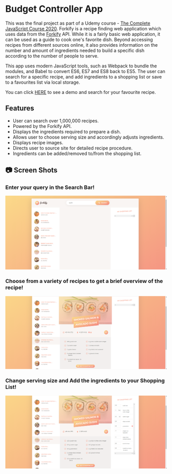 # Budget Controller App

This was the final project as part of a Udemy course - [The Complete JavaScript Course 2020](https://www.udemy.com/the-complete-javascript-course/). Forkify is a recipe finding web application which uses data from the [Forkify](http://forkify-api.herokuapp.com/) API. While it is a fairly basic web application, it can be used as a guide to cook one's favorite dish. Beyond accessing recipes from different sources online, it also provides information on the number and amount of ingredients needed to build a specific dish according to the number of people to serve.

This app uses modern JavaScript tools, such as Webpack to bundle the modules, and Babel to convert ES6, ES7 and ES8 back to ES5. The user can search for a specific recipe, and add ingredients to a shopping list or save to a favourites list via local storage.

You can click [HERE](/) to see a demo and search for your favourite recipe.

## Features

- User can search over 1,000,000 recipes.
- Powered by the Forkify API.
- Displays the ingredients required to prepare a dish.
- Allows user to choose serving size and accordingly adjusts ingredients.
- Displays recipe images.
- Directs user to source site for detailed recipe procedure.
- Ingredients can be added/removed to/from the shopping list.

## 📷 Screen Shots

### Enter your query in the Search Bar!

![Enter your query in the Search Bar!](Screenshots/1.png)

### Choose from a variety of recipes to get a brief overview of the recipe!

![Choose from a variety of recipes to see a brief overview!](Screenshots/2.png)

### Change serving size and Add the ingredients to your Shopping List!

![Change serving size and Add Ingredients to your Shopping List!](Screenshots/3.png)

